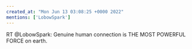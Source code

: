 ```yaml
---
created_at: "Mon Jun 13 03:08:25 +0000 2022"
mentions: ['LobowSpark']
---
```


RT @LobowSpark: Genuine human connection is THE MOST POWERFUL FORCE on earth.